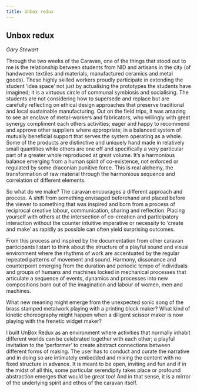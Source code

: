 ```yaml
---
title: Unbox redux
---
```


## Unbox redux
_Gary Stewart_

Through the two weeks of the Caravan, one of the things that stood out to me is the relationship between students from NID and artisans in the city (of handwoven textiles and materials, manufactured ceramics and metal goods). These highly skilled workers proudly participate in extending the student ’idea space’ not just by actualising the prototypes the students have imagined; it is a virtuous circle of communal symbiosis and socialising. The students are not considering how to supersede and replace but are carefully reflecting on ethical design approaches that preserve traditional and local sustainable manufacturing.
Out on the field trips, it was amazing to see an enclave of metal-workers and fabricators, who willingly with great synergy compliment each others activities; eager and  happy to recommend and approve other suppliers where appropriate, in a balanced system of mutually beneficial support that serves the system operating as a whole.  Some of the products are distinctive and uniquely hand made in relatively small quantities while others are one off and specifically a very particular part of a greater whole reproduced at great volume. It’s a harmonious balance emerging from a human spirit of co-existence, not enforced or regulated by some draconian punitive force. This is real alchemy, the transformation of raw material through the harmonious sequence and correlation of different elements.

So what do we make? The caravan encourages a different approach and process. A shift from something envisaged beforehand and placed before the viewer to something that was inspired and born from a process of reciprocal creative labour, communication, sharing and reflection. Placing yourself with others at the intersection of co-creation and participatory interaction without the counter intuitive imperative or necessity to ‘create and make’ as rapidly as possible can often yield surprising outcomes.

From this process and inspired by the documentation  from other caravan participants I start to think about the structure of a playful sound and visual environment where the rhythms of work are accentuated by the regular repeated patterns of movement and sound. Harmony, dissonance and counterpoint emerging from the duration and periodic tempo of individuals and groups of humans and machines locked in mechanical processes that articulate a sequence of events, dynamics and processes into new compositions born out of the imagination and labour of women, men and machines.

What new meaning might emerge from the unexpected sonic song of the brass stamped metalwork playing with a printing block maker? What kind of kinetic choreography might happen when a diligent scissor maker is now playing with the frenetic widget maker?

I built UnBox Redux as an environment where activities that normally inhabit different worlds can be celebrated together with each other; a playful invitation to the ‘performer’ to
create abstract connections between different forms of making. The user has to conduct and curate the narrative and in doing so are intimately embedded and mixing the content with no fixed structure in advance. It is meant to be open, inviting and fun and if in the midst of all this, some particular serendipity takes place or profound abstraction emerges that would be great too! And in that sense, it is a mirror of the underlying spirit and ethos of the caravan itself.